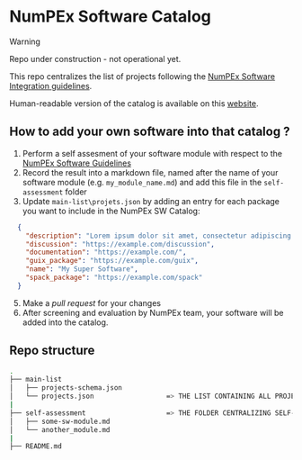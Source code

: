 # NumPEx Software Catalog

> [!WARNING]  
> Repo under construction - not operational yet.

This repo centralizes the list of projects following the [NumPEx Software Integration guidelines](https://numpex-pc5.gitlabpages.inria.fr/tutorials/projects/guidelines/index.html).

Human-readable version of the catalog is available on this [website](https://numpex-pc5.gitlabpages.inria.fr/tutorials/projects/index.html).

## How to add your own software into that catalog ?

1. Perform a self assesment of your software module with respect to the [NumPEx Software Guidelines](https://numpex-pc5.gitlabpages.inria.fr/tutorials/projects/guidelines/index.html)
2. Record the result into a markdown file, named after the name of your software module (e.g. `my_module_name.md`) and add this file in the `self-assessment` folder
3. Update `main-list\projets.json` by adding an entry for each package you want to include in the NumPEx SW Catalog:
~~~~json
  {
    "description": "Lorem ipsum dolor sit amet, consectetur adipiscing elit, sed do eiusmod\ntempor incididunt ut labore et dolore magna aliqua. Ut enim ad minim\nveniam, quis nostrud exercitation ullamco laboris nisi ut aliquip ex ea\ncommodo consequat. Duis aute irure dolor in reprehenderit in voluptate\nvelit esse cillum dolore eu fugiat nulla pariatur. Excepteur sint occaecat\ncupidatat non proident, sunt in culpa qui officia deserunt mollit anim id\nest laborum.\n",
    "discussion": "https://example.com/discussion",
    "documentation": "https://example.com/",
    "guix_package": "https://example.com/guix",
    "name": "My Super Software",
    "spack_package": "https://example.com/spack"
  }
~~~~
5. Make a _pull request_ for your changes
6. After screening and evaluation by NumPEx team, your software will be added into the catalog.

## Repo structure
```bash
.
├── main-list
│   ├── projects-schema.json  
│   └── projects.json                  => THE LIST CONTAINING ALL PROJECTS
|
├── self-assessment                    => THE FOLDER CENTRALIZING SELF-ASSESSMENTS
│   ├── some-sw-module.md
│   └── another_module.md             
|
├── README.md
```

